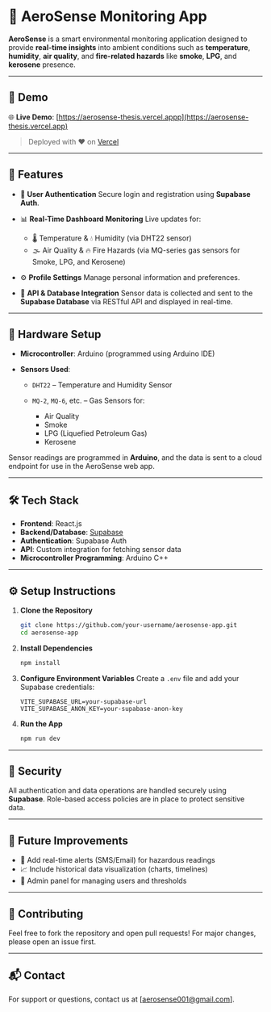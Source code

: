 # 🚀 AeroSense Monitoring App

**AeroSense** is a smart environmental monitoring application designed to provide **real-time insights** into ambient conditions such as **temperature**, **humidity**, **air quality**, and **fire-related hazards** like **smoke**, **LPG**, and **kerosene** presence.

---

## 🔗 Demo

🌐 **Live Demo**: [https://aerosense-thesis.vercel.appp](https://aerosense-thesis.vercel.app)

> Deployed with ❤️ on [Vercel](https://vercel.com)

---

## 🧩 Features

* 🔐 **User Authentication**
  Secure login and registration using **Supabase Auth**.

* 📊 **Real-Time Dashboard Monitoring**
  Live updates for:

  * 🌡️ Temperature & 💧 Humidity (via DHT22 sensor)
  * 🌫️ Air Quality & 🔥 Fire Hazards (via MQ-series gas sensors for Smoke, LPG, and Kerosene)

* ⚙️ **Profile Settings**
  Manage personal information and preferences.

* 🔗 **API & Database Integration**
  Sensor data is collected and sent to the **Supabase Database** via RESTful API and displayed in real-time.

---

## 🧪 Hardware Setup

* **Microcontroller**: Arduino (programmed using Arduino IDE)
* **Sensors Used**:

  * `DHT22` – Temperature and Humidity Sensor
  * `MQ-2`, `MQ-6`, etc. – Gas Sensors for:

    * Air Quality
    * Smoke
    * LPG (Liquefied Petroleum Gas)
    * Kerosene

Sensor readings are programmed in **Arduino**, and the data is sent to a cloud endpoint for use in the AeroSense web app.

---

## 🛠️ Tech Stack

* **Frontend**: React.js 
* **Backend/Database**: [Supabase](https://supabase.com/)
* **Authentication**: Supabase Auth
* **API**: Custom integration for fetching sensor data
* **Microcontroller Programming**: Arduino C++

---

## ⚙️ Setup Instructions

1. **Clone the Repository**

   ```bash
   git clone https://github.com/your-username/aerosense-app.git
   cd aerosense-app
   ```

2. **Install Dependencies**

   ```bash
   npm install
   ```

3. **Configure Environment Variables**
   Create a `.env` file and add your Supabase credentials:

   ```env
   VITE_SUPABASE_URL=your-supabase-url
   VITE_SUPABASE_ANON_KEY=your-supabase-anon-key
   ```

4. **Run the App**

   ```bash
   npm run dev
   ```

---

## 🔐 Security

All authentication and data operations are handled securely using **Supabase**. Role-based access policies are in place to protect sensitive data.

---

## 🧭 Future Improvements

* 🚨 Add real-time alerts (SMS/Email) for hazardous readings
* 📈 Include historical data visualization (charts, timelines)
* 👥 Admin panel for managing users and thresholds

---

## 🤝 Contributing

Feel free to fork the repository and open pull requests! For major changes, please open an issue first.

---

## 📬 Contact

For support or questions, contact us at \[[aerosense001@gmail.com](mailto:aerosense001@gmail.com)].
